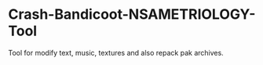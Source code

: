 # Crash-Bandicoot-NSAMETRIOLOGY-Tool
Tool for modify text, music, textures and also repack pak archives.

